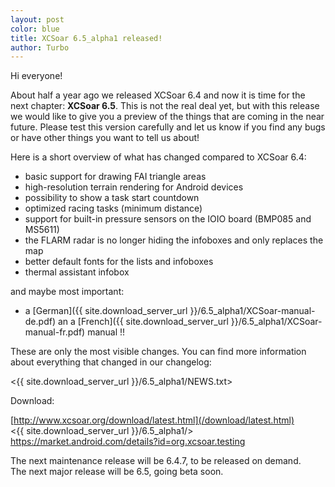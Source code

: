 ```yaml
---
layout: post
color: blue
title: XCSoar 6.5_alpha1 released!
author: Turbo
---
```

Hi everyone!

About half a year ago we released XCSoar 6.4 and now it is time for the next
chapter: **XCSoar 6.5**. This is not the real deal yet, but with this release we
would like to give you a preview of the things that are coming in the near
future. Please test this version carefully and let us know if you find any bugs
or have other things you want to tell us about!

Here is a short overview of what has changed compared to XCSoar 6.4:

* basic support for drawing FAI triangle areas
* high-resolution terrain rendering for Android devices
* possibility to show a task start countdown
* optimized racing tasks (minimum distance)
* support for built-in pressure sensors on the IOIO board (BMP085 and MS5611)
* the FLARM radar is no longer hiding the infoboxes and only replaces the map
* better default fonts for the lists and infoboxes
* thermal assistant infobox

and maybe most important:

* a [German]({{ site.download_server_url }}/6.5_alpha1/XCSoar-manual-de.pdf) an
a [French]({{ site.download_server_url }}/6.5_alpha1/XCSoar-manual-fr.pdf)
manual !!

These are only the most visible changes. You can find more information about
everything that changed in our changelog:

 <{{ site.download_server_url }}/6.5_alpha1/NEWS.txt>

Download:

 [http://www.xcsoar.org/download/latest.html](/download/latest.html)  
 <{{ site.download_server_url }}/6.5_alpha1/>  
 <https://market.android.com/details?id=org.xcsoar.testing>

The next maintenance release will be 6.4.7, to be released on demand.  
The next major release will be 6.5, going beta soon.
